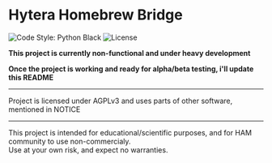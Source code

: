 # Hytera Homebrew Bridge

![Code Style: Python Black](https://img.shields.io/badge/code%20style-black-000000.svg "Code Style: Python Black")
![License](https://img.shields.io/github/license/smarek/Hytera_Homebrew_Bridge)

**This project is currently non-functional and under heavy development**

**Once the project is working and ready for alpha/beta testing, i'll update this README**

----

Project is licensed under AGPLv3 and uses parts of other software, mentioned in NOTICE

----

This project is intended for educational/scientific purposes, and for HAM community to use non-commercialy.  
Use at your own risk, and expect no warranties.
